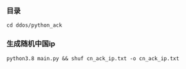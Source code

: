 ### 目录
    cd ddos/python_ack

### 生成随机中国ip
    python3.8 main.py && shuf cn_ack_ip.txt -o cn_ack_ip.txt
